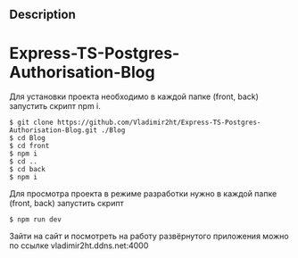 
## Description
<h1>Express-TS-Postgres-Authorisation-Blog</h1>

Для установки проекта необходимо в каждой папке (front, back) запустить скрипт npm i.
```
$ git clone https://github.com/Vladimir2ht/Express-TS-Postgres-Authorisation-Blog.git ./Blog
$ cd Blog
$ cd front
$ npm i
$ cd ..
$ cd back
$ npm i
```
Для просмотра проекта в режиме разработки нужно в каждой папке (front, back) запустить скрипт
```
$ npm run dev
```

Зайти на сайт и посмотреть на работу развёрнутого приложения можно по ссылке <a>vladimir2ht.ddns.net:4000</a>